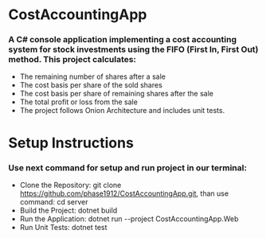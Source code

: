 # CostAccountingApp
### A C# console application implementing a cost accounting system for stock investments using the FIFO (First In, First Out) method. This project calculates:

 - The remaining number of shares after a sale
 - The cost basis per share of the sold shares
 - The cost basis per share of remaining shares after the sale
 - The total profit or loss from the sale
 - The project follows Onion Architecture and includes unit tests.

# Setup Instructions
 ### Use next command for setup and run project in our terminal:
 - Clone the Repository: git clone https://github.com/phase1912/CostAccountingApp.git, than use command: cd server
 - Build the Project: dotnet build
 - Run the Application: dotnet run --project CostAccountingApp.Web
 - Run Unit Tests: dotnet test
